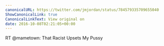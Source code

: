 ```yaml
---
canonicalURL: https://twitter.com/jmjordan/status/784579335709655040
ShowCanonicalLink: true
CanonicalLinkText: View original on
date: 2016-10-08T02:21:05+00:00
---
```

RT @mametown: That
Racist
Upsets
My 
Pussy
